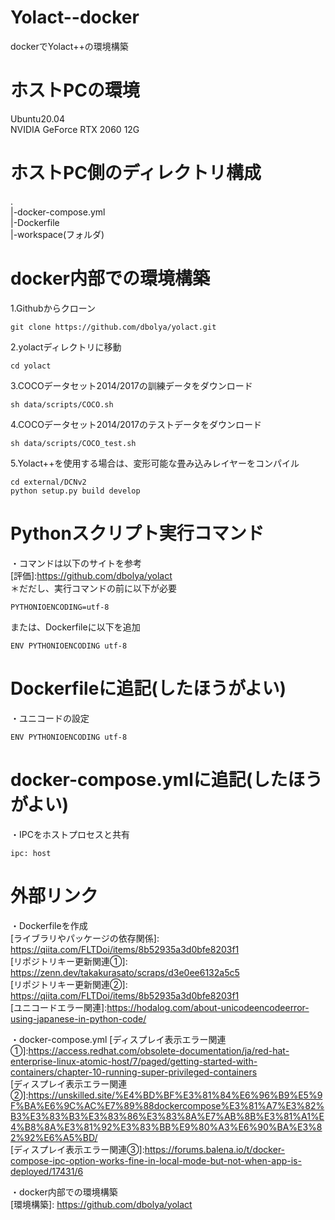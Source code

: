 # Yolact--docker
dockerでYolact++の環境構築

# ホストPCの環境
Ubuntu20.04  
NVIDIA GeForce RTX 2060 12G

# ホストPC側のディレクトリ構成
.  
|-docker-compose.yml  
|-Dockerfile  
|-workspace(フォルダ)  

# docker内部での環境構築
1.Githubからクローン
```Shell
git clone https://github.com/dbolya/yolact.git
```
2.yolactディレクトリに移動
```Shell
cd yolact
```
3.COCOデータセット2014/2017の訓練データをダウンロード
```Shell
sh data/scripts/COCO.sh
```
4.COCOデータセット2014/2017のテストデータをダウンロード
```Shell
sh data/scripts/COCO_test.sh
```
5.Yolact++を使用する場合は、変形可能な畳み込みレイヤーをコンパイル
```Shell
cd external/DCNv2
python setup.py build develop
```

# Pythonスクリプト実行コマンド
・コマンドは以下のサイトを参考  
[評価]:https://github.com/dbolya/yolact  
＊だだし、実行コマンドの前に以下が必要
```Shell
PYTHONIOENCODING=utf-8
```
または、Dockerfileに以下を追加
```Shell
ENV PYTHONIOENCODING utf-8
```

# Dockerfileに追記(したほうがよい)
・ユニコードの設定
```Shell
ENV PYTHONIOENCODING utf-8
```
# docker-compose.ymlに追記(したほうがよい)
・IPCをホストプロセスと共有
```Shell
ipc: host
```

# 外部リンク
・Dockerfileを作成  
[ライブラリやパッケージの依存関係]: https://qiita.com/FLTDoi/items/8b52935a3d0bfe8203f1  
[リポジトリキー更新関連①]: https://zenn.dev/takakurasato/scraps/d3e0ee6132a5c5  
[リポジトリキー更新関連②]: https://qiita.com/FLTDoi/items/8b52935a3d0bfe8203f1  
[ユニコードエラー関連]:https://hodalog.com/about-unicodeencodeerror-using-japanese-in-python-code/

・docker-compose.yml
[ディスプレイ表示エラー関連①]:https://access.redhat.com/obsolete-documentation/ja/red-hat-enterprise-linux-atomic-host/7/paged/getting-started-with-containers/chapter-10-running-super-privileged-containers  
[ディスプレイ表示エラー関連②]:https://unskilled.site/%E4%BD%BF%E3%81%84%E6%96%B9%E5%9F%BA%E6%9C%AC%E7%89%88dockercompose%E3%81%A7%E3%82%B3%E3%83%B3%E3%83%86%E3%83%8A%E7%AB%8B%E3%81%A1%E4%B8%8A%E3%81%92%E3%83%BB%E9%80%A3%E6%90%BA%E3%82%92%E6%A5%BD/  
[ディスプレイ表示エラー関連③]:https://forums.balena.io/t/docker-compose-ipc-option-works-fine-in-local-mode-but-not-when-app-is-deployed/17431/6  

・docker内部での環境構築  
[環境構築]: https://github.com/dbolya/yolact
